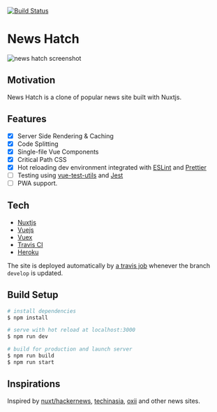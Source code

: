 [![Build Status](https://travis-ci.org/quannt/vue-news.svg?branch=develop)](https://travis-ci.org/quannt/vue-news)

# News Hatch

![news hatch screenshot](https://i.imgur.com/ilwS42k.png 'Screenshot')

## Motivation

News Hatch is a clone of popular news site built with Nuxtjs.

## Features

- [x] Server Side Rendering & Caching
- [x] Code Splitting
- [x] Single-file Vue Components
- [x] Critical Path CSS
- [x] Hot reloading dev environment integrated with [ESLint] and [Prettier]
- [ ] Testing using [vue-test-utils] and [Jest]
- [ ] PWA support.

## Tech

- [Nuxtjs]
- [Vuejs]
- [Vuex]
- [Travis CI]
- [Heroku]

The site is deployed automatically by [a travis job] whenever the branch `develop` is updated.

## Build Setup

```bash
# install dependencies
$ npm install

# serve with hot reload at localhost:3000
$ npm run dev

# build for production and launch server
$ npm run build
$ npm run start
```

## Inspirations

Inspired by [nuxt/hackernews], [techinasia], [oxii] and other news sites.

[nuxtjs]: https://nuxtjs.org
[vuejs]: https://vuejs.org/
[vuex]: https://vuex.vuejs.org/
[eslint]: https://eslint.org/
[prettier]: https://prettier.io/
[vue-test-utils]: https://vue-test-utils.vuejs.org/
[jest]: https://jestjs.io/
[nuxt/hackernews]: https://github.com/nuxt/hackernews
[techinasia]: https://www.techinasia.com/
[oxii]: https://oxii.vn/
[travis ci]: https://travis-ci.org
[heroku]: https://heroku.com/
[a travis job]: https://travis-ci.org/quannt/vue-news
